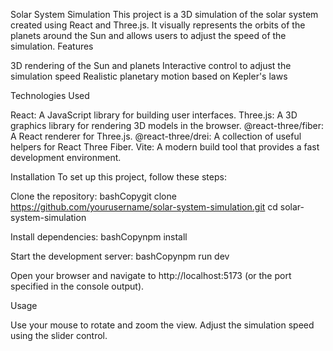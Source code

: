 Solar System Simulation
This project is a 3D simulation of the solar system created using React and Three.js. It visually represents the orbits of the planets around the Sun and allows users to adjust the speed of the simulation.
Features

3D rendering of the Sun and planets
Interactive control to adjust the simulation speed
Realistic planetary motion based on Kepler's laws

Technologies Used

React: A JavaScript library for building user interfaces.
Three.js: A 3D graphics library for rendering 3D models in the browser.
@react-three/fiber: A React renderer for Three.js.
@react-three/drei: A collection of useful helpers for React Three Fiber.
Vite: A modern build tool that provides a fast development environment.

Installation
To set up this project, follow these steps:

Clone the repository:
bashCopygit clone https://github.com/yourusername/solar-system-simulation.git
cd solar-system-simulation

Install dependencies:
bashCopynpm install

Start the development server:
bashCopynpm run dev

Open your browser and navigate to http://localhost:5173 (or the port specified in the console output).

Usage

Use your mouse to rotate and zoom the view.
Adjust the simulation speed using the slider control.